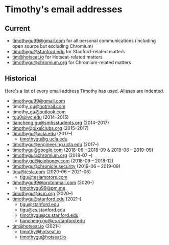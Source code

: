 # Timothy's email addresses

## Current

* timothygu99@gmail.com for all personal communications (including open source but excluding Chromium)
* timothygu@stanford.edu for Stanford-related matters
* tim@hotseat.io for Hotseat-related matters
* timothygu@chromium.org for Chromium-related matters

## Historical

Here's a list of every email address Timothy has used. Aliases are indented.

* timothygu99@gmail.com
* timothy\_gu@hotmail.com
* timothy\_gu@outlook.com
* tgu0@ivc.edu (2014–2015)
* tiancheng.gu@smhsstudents.org (2014–2017)
* timothy@pixelclubs.org (2015–2017)
* timothygu@ucla.edu (2017–)
  * timothygu@g.ucla.edu
* timothygu@engineering.ucla.edu (2017–)
* timothygu@google.com (2018-06 – 2018-09 & 2019-06 – 2019-09)
* timothygu@chromium.org (2018-07 –)
* timothy.gu@joinhoney.com (2018-09 – 2018-12)
* timothygu@chronicle.security (2019-06 – 2019-09)
* tigu@tesla.com (2020-06 – 2021-06)
  * tigu@teslamotors.com
* timothygu99@protonmail.com (2020–)
  * timothygu99@pm.me
* timothygu@acm.org (2020–)
* timothygu@stanford.edu (2021–)
  * tigu@stanford.edu
  * tigu@cs.stanford.edu
  * timothygu@cs.stanford.edu
  * tiancheng.gu@cs.stanford.edu
* tim@hotseat.io (2021–)
  * timothy@hotseat.io
  * timothygu@hotseat.io
